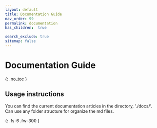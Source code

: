 ```yaml
---
layout: default
title: Documentation Guide
nav_order: 99
permalink: documentation
has_children:  true

search_exclude: true
sitemap: false
---
```


# Documentation Guide
{: .no_toc }

## Usage instructions

You can find the current documentation articles in the directory, './docs/'. Can use any folder structure for organize the md files.


{: .fs-6 .fw-300 }
